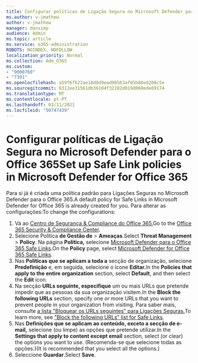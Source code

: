 ```yaml
---
title: Configurar políticas de Ligação Segura no Microsoft Defender para o Office 365
ms.author: v-jmathew
author: v-jmathew
manager: dansimp
audience: Admin
ms.topic: article
ms.service: o365-administration
ROBOTS: NOINDEX, NOFOLLOW
localization_priority: Normal
ms.collection: Adm_O365
ms.custom:
- "9000760"
- "7391"
ms.openlocfilehash: a59f6fb22ae18d8d9ead98563af05b88e8208c5e
ms.sourcegitcommit: 6312ee31561db36104f32282d019d069ede69174
ms.translationtype: MT
ms.contentlocale: pt-PT
ms.lasthandoff: 03/11/2021
ms.locfileid: "50747439"
---
```

# <a name="set-up-safe-link-policies-in-microsoft-defender-for-office-365"></a><span data-ttu-id="8d67e-102">Configurar políticas de Ligação Segura no Microsoft Defender para o Office 365</span><span class="sxs-lookup"><span data-stu-id="8d67e-102">Set up Safe Link policies in Microsoft Defender for Office 365</span></span>

<span data-ttu-id="8d67e-103">Para si já é criada uma política padrão para Ligações Seguras no Microsoft Defender para o Office 365.</span><span class="sxs-lookup"><span data-stu-id="8d67e-103">A default policy for Safe Links in Microsoft Defender for Office 365 is already created for you.</span></span> <span data-ttu-id="8d67e-104">Para alterar as configurações:</span><span class="sxs-lookup"><span data-stu-id="8d67e-104">To change the configurations:</span></span>

1. <span data-ttu-id="8d67e-105">Vá ao [Centro de Segurança & Compliance do Office 365.](https://go.microsoft.com/fwlink/p/?linkid=2077143)</span><span class="sxs-lookup"><span data-stu-id="8d67e-105">Go to the [Office 365 Security & Compliance Center](https://go.microsoft.com/fwlink/p/?linkid=2077143).</span></span>
2. <span data-ttu-id="8d67e-106">Selecione Política **de Gestão de**  >  **Ameaças**.</span><span class="sxs-lookup"><span data-stu-id="8d67e-106">Select **Threat Management** > **Policy**.</span></span> <span data-ttu-id="8d67e-107">Na página **Política,** selecione [Microsoft Defender para o Office 365 Safe Links](https://go.microsoft.com/fwlink/?linkid=2101058).</span><span class="sxs-lookup"><span data-stu-id="8d67e-107">On the **Policy** page, select [Microsoft Defender for Office 365 Safe Links](https://go.microsoft.com/fwlink/?linkid=2101058).</span></span>
3. <span data-ttu-id="8d67e-108">Nas **Políticas que se aplicam a toda a** secção de organização, selecione **Predefinição** e, em seguida, selecione o ícone **Editar.**</span><span class="sxs-lookup"><span data-stu-id="8d67e-108">In the **Policies that apply to the entire organization** section, select **Default**, and then select the **Edit** icon.</span></span>
4. <span data-ttu-id="8d67e-109">Na secção **URLs seguinte, especifique** um ou mais URLs que pretende impedir que as pessoas da sua organização visitem.</span><span class="sxs-lookup"><span data-stu-id="8d67e-109">In the **Block the following URLs** section, specify one or more URLs that you want to prevent people in your organization from visiting.</span></span> <span data-ttu-id="8d67e-110">Para saber mais, consulte [a lista "Bloquear os URLs seguintes" para Ligações Seguras.](https://go.microsoft.com/fwlink/?linkid=2092123)</span><span class="sxs-lookup"><span data-stu-id="8d67e-110">To learn more, see ["Block the following URLs" list for Safe Links](https://go.microsoft.com/fwlink/?linkid=2092123).</span></span>
5. <span data-ttu-id="8d67e-111">Nas **Definições que se aplicam ao conteúdo, exceto a secção de e-mail,** selecione (ou limpe) as opções que pretende utilizar.</span><span class="sxs-lookup"><span data-stu-id="8d67e-111">In the **Settings that apply to content except email** section, select (or clear) the options you want to use.</span></span> <span data-ttu-id="8d67e-112">(Recomenda-se que selecione todas as opções.)</span><span class="sxs-lookup"><span data-stu-id="8d67e-112">(It is recommended that you select all the options.)</span></span>
6. <span data-ttu-id="8d67e-113">Seleccione **Guardar**.</span><span class="sxs-lookup"><span data-stu-id="8d67e-113">Select **Save**.</span></span>
